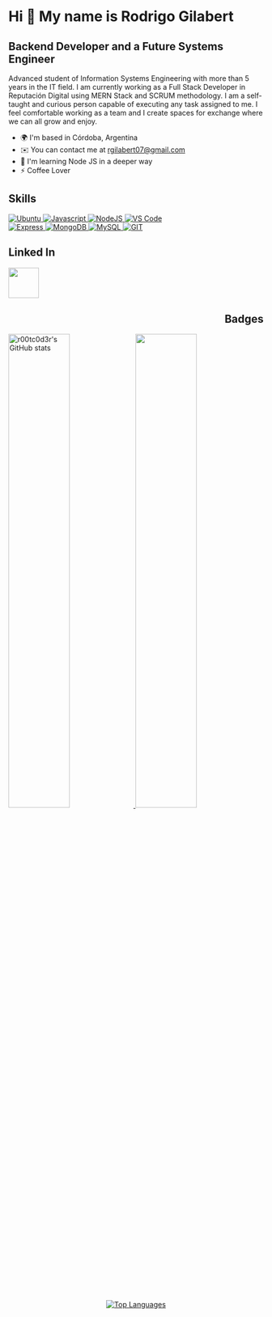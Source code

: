 # Hi 👋 My name is Rodrigo Gilabert

## Backend Developer and a Future Systems Engineer

Advanced student of Information Systems Engineering with more than 5 years in the IT field. I am currently working as a Full Stack Developer in Reputación Digital using MERN Stack and SCRUM methodology. I am a self-taught and curious person capable of executing any task assigned to me. I feel comfortable working as a team and I create spaces for exchange where we can all grow and enjoy.

- 🌍 I'm based in Córdoba, Argentina
- ✉️ You can contact me at [rgilabert07@gmail.com](mailto:rgilabert07@gmail.com)
- 🧠 I'm learning Node JS in a deeper way
- ⚡ Coffee Lover

<!-- SKILLS -->
<h2 align="left"> Skills </h2>
<p align="left">  
  <a href="https://ubuntu.com/" target="_blank" rel="noreferrer">
    <img src="https://img.shields.io/badge/Ubuntu-E95420?style=for-the-badge&logo=ubuntu&logoColor=white&labelColor=101010" alt="Ubuntu" />
  </a>
  <a href="https://developer.mozilla.org/en-US/docs/Web/JavaScript" target="_blank" rel="noreferrer">
    <img src="https://img.shields.io/badge/JavaScript-F7DF1E?style=for-the-badge&logo=javascript&logoColor=white&labelColor=101010" alt="Javascript" />
  </a>
  <a href="https://nodejs.org/en/" target="_blank" rel="noreferrer">
    <img src="https://img.shields.io/badge/Node.JS-339933?style=for-the-badge&logo=node.js&logoColor=white&labelColor=101010" alt="NodeJS" />
  </a>
  <a href="https://code.visualstudio.com/" target="_blank" rel="noreferrer">
    <img src="https://img.shields.io/badge/Visual_Studio_Code-0078D4?style=for-the-badge&logo=visual%20studio%20code&logoColor=white&labelColor=101010" alt="VS Code" />
  </a>
  <br />
  <a href="https://expressjs.com/" target="_blank" rel="noreferrer">
    <img src="https://img.shields.io/badge/Express.js-404D59?style=for-the-badge&logo=express&Color=white&labelColor=101010" alt="Express" />
  </a>
  <a href="https://www.mongodb.com/" target="_blank" rel="noreferrer">
    <img src="https://img.shields.io/badge/MongoDB-47A248?style=for-the-badge&logo=mongodb&logoColor=white&labelColor=101010" alt="MongoDB" />
  </a>
  <a href="https://www.mysql.com/" target="_blank" rel="noreferrer">
    <img src="https://img.shields.io/badge/MySQL-4479A1?style=for-the-badge&logo=mysql&logoColor=white&labelColor=101010" alt="MySQL" />
  </a>
  <a href="https://www.github.com/" target="_blank" rel="noreferrer">
    <img src="https://img.shields.io/badge/GIT-E44C30?style=for-the-badge&logo=git&logoColor=white&labelColor=101010" alt="GIT" />
  </a>
</p >


<!-- LINKEDIN -->
<h2 align="left"> Linked In </h2>
<p align="left"> 
  <a href="https://www.linkedin.com/in/pablo-rodrigo-gilabert" target="_blank" rel="noreferrer"><img src="https://raw.githubusercontent.com/danielcranney/readme-generator/main/public/icons/socials/linkedin.svg" width="60" height="60" /></a>
</p>

<!-- BADGES -->
<div> 
  <h2 align="right"> Badges </h3>
  <a href="http://www.github.com/r00tc0d3r">
    <img src="https://github-readme-stats.vercel.app/api?username=r00tc0d3r&s&theme=blue-green" alt="r00tc0d3r's GitHub stats" width="49%" />
  </a>
  <a href="http://www.github.com/r00tc0d3r">
    <img src="https://github-readme-streak-stats.herokuapp.com/?user=r00tc0d3r&&theme=blue-green" width="49%" />
  </a>
   <div align="center">
    <a href="https://github.com/r00tc0d3r" >
      <img src="https://github-readme-stats.vercel.app/api/top-langs/?username=r00tc0d3r&langs_count=10&&theme=blue-green" alt="Top Languages" />
    </a>
  </div>
</div>
